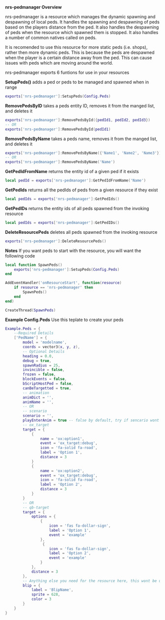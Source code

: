 **nrs-pedmanager Overview**

nrs-pedmanager is a resource which manages the dynamic spawning and despawning of local peds. It handles the spawning and despawning of peds based on the players distance from the ped. It also handles the despawning of peds when the resource which spawned them is stopped. It also handles a number of common natives called on peds.

It is recomended to use this resource for more static peds (i.e. shops), rather then more dynamic peds. This is because the peds are despawned when the player is a certain distance away from the ped. This can cause issues with peds which are moving around the world.

nrs-pedmanager exports 6 funtions for use in your resources

**SetupPeds()** adds a ped or peds to be managed and spawned when in range
```lua
exports['nrs-pedmanager']:SetupPeds(Config.Peds)
```

**RemovePedsByID** takes a peds entity ID, removes it from the manged list, and deletes it
```lua
exports['nrs-pedmanager']:RemovePedsById({pedId1, pedId2, pedId3})
-- OR
exports['nrs-pedmanager']:RemovePedsById(pedId1)
```

**RemovePedsByName** takes a peds name, removes it from the manged list, and deletes it
```lua
exports['nrs-pedmanager']:RemovePedsByName({'Name1', 'Name2', 'Name3'})
-- OR
exports['nrs-pedmanager']:RemovePedsByName('Name')
```

**GetPedIdFromName** returns the entity id of a given ped if it exists
```lua
local pedId = exports['nrs-pedmanager']:GetPedIdFromName('Name')
```
**GetPedIds** returns all the pedIds of peds from a given resource if they exist
```lua
local pedIds = exports['nrs-pedmanager']:GetPedIds()
```

**GetPedIDs** returns the entity ids of all peds spawned from the invoking resource
```lua
local pedIds = exports['nrs-pedmanager']:GetPedIDs()
```

**DeleteResourcePeds** deletes all peds spawned from the invoking resource
```lua
exports['nrs-pedmanager']:DeleteResourcePeds()
```

**Notes**
If you want peds to start with the resource, you will want the following code

```lua
local function SpawnPeds()
    exports['nrs-pedmanager']:SetupPeds(Config.Peds)
end

AddEventHandler('onResourceStart', function(resource)
    if resource == 'nrs-pedmanager' then
        SpawnPeds()
    end
end)

CreateThread(SpawnPeds)
```

**Example Config.Peds** Use this teplate to create your peds
```lua
Example.Peds = {
    --Required Details
    ['PedName'] = {
        model = 'modelname',
        coords = vector3(x, y, z),
        -- Optional Details
        heading = 0.0,
        debug = true,
        spawnRadius = 25,
        invincible = false,
        frozen = false,
        blockEvents = false,
        bScriptHostPed = false,
        canBeTargetted = true,
        -- animation
        animDict = '',
        animName = '',
        -- OR
        -- scenario
        scenario = '',
        playEnterAnim = true -- false by default, try if sencario wont play
        -- ox_target
        target = {
            {
                name = 'ox:option1',
                event = 'ox_target:debug',
                icon = 'fa-solid fa-road',
                label = 'Option 1',
                distance = 3
            }
            {
                name = 'ox:option2',
                event = 'ox_target:debug',
                icon = 'fa-solid fa-road',
                label = 'Option 2',
                distance = 3
            }
        }
        -- OR
        -- qb-target
        target = {
            options = {
                {
                    icon = 'fas fa-dollar-sign',
                    label = 'Option 1',
                    event = 'example'
                },
                 {
                    icon = 'fas fa-dollar-sign',
                    label = 'Option 2',
                    event = 'example'
                }
            },
            distance = 3
        },
        -- Anything else you need for the resource here, this wont be used by pedmanager
        blip = {
            label = 'BlipName',
            sprite = 628,
            color = 3
        }
    }
}
```

